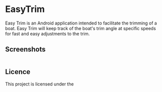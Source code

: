 # EasyTrim


Easy Trim is an Android application intended to facilitate the trimming of a boat. Easy Trim will keep track of the boat's trim angle at specific speeds for fast and easy adjustments to the trim. 

## Screenshots

```

```

## Licence

This project is licensed under the